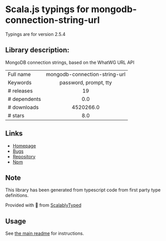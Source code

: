 
# Scala.js typings for mongodb-connection-string-url

Typings are for version 2.5.4

## Library description:
MongoDB connection strings, based on the WhatWG URL API

|                    |                 |
| ------------------ | :-------------: |
| Full name          | mongodb-connection-string-url |
| Keywords           | password, prompt, tty |
| # releases         | 19 |
| # dependents       | 0.0 |
| # downloads        | 4520266.0 |
| # stars            | 8.0 |

## Links
- [Homepage](https://github.com/mongodb-js/mongodb-connection-string-url)
- [Bugs](https://github.com/mongodb-js/mongodb-connection-string-url/issues)
- [Repository](https://github.com/mongodb-js/mongodb-connection-string-url)
- [Npm](https://www.npmjs.com/package/mongodb-connection-string-url)
    


## Note
This library has been generated from typescript code from first party type definitions.

Provided with :purple_heart: from [ScalablyTyped](https://github.com/oyvindberg/ScalablyTyped)

## Usage
See [the main readme](../../readme.md) for instructions.


